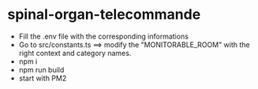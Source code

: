 # spinal-organ-telecommande
- Fill the .env file with the corresponding informations
- Go to src/constants.ts ==> modify the "MONITORABLE_ROOM" with the right context and category names.
- npm i
- npm run build
- start with PM2